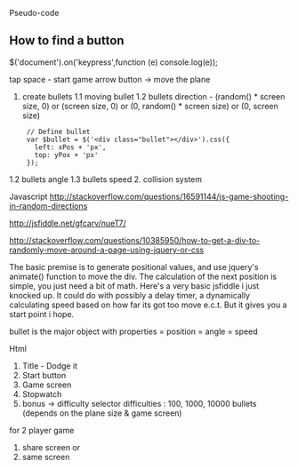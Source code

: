 Pseudo-code

How to find a button
---------------------
$('document').on('keypress',function (e) console.log(e));

tap space - start game
arrow button -> move the plane

1. create bullets
 1.1 moving bullet
 1.2 bullets direction -
(random() * screen size, 0) or
(screen size, 0) or
(0, random() * screen size) or
(0, screen size)

        // Define bullet
        var $bullet = $('<div class="bullet"></div>').css({
          left: xPos + 'px',
          top: yPox + 'px'
        });
 1.2 bullets angle
 1.3 bullets speed
2.  collision system





Javascript
http://stackoverflow.com/questions/16591144/js-game-shooting-in-random-directions

http://jsfiddle.net/gfcarv/nueT7/

http://stackoverflow.com/questions/10385950/how-to-get-a-div-to-randomly-move-around-a-page-using-jquery-or-css


The basic premise is to generate positional values, and use jquery's animate() function to move the div. The calculation of the next position is simple, you just need a bit of math. Here's a very basic jsfiddle i just knocked up. It could do with possibly a delay timer, a dynamically calculating speed based on how far its got too move e.c.t. But it gives you a start point i hope.




bullet is the major object with properties
= position
= angle
= speed


Html
1. Title - Dodge it
2. Start button
3. Game screen
4. Stopwatch
5. bonus -> difficulty selector
difficulties : 100, 1000, 10000 bullets (depends on the plane size & game screen)

for 2 player game
1.  share screen or
2.  same screen

